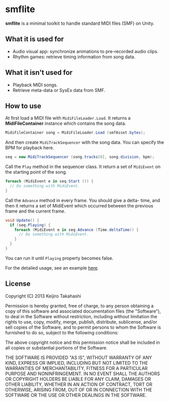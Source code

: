 smflite
=======

**smflite** is a minimal toolkit to handle standard MIDI files (SMF) on Unity.

What it is used for
-------------------

- Audio visual app: synchronize animations to pre-recorded audio clips.
- Rhythm games: retrieve timing information from song data.

What it isn't used for
----------------------

- Playback MIDI songs.
- Retrieve meta-data or SysEx data from SMF.

How to use
----------

At first load a MIDI file with `MidiFileLoader.Load`. It returns
a **MidiFileContainer** instance which contains the song data.

```C#
MidiFileContainer song = MidiFileLoader.Load (smfAsset.bytes);
```

And then create `MidiTrackSequencer` with the song data.
You can specify the BPM for playback here.

```C#
seq = new MidiTrackSequencer (song.tracks[0], song.division, bpm);
```

Call the `Play` method in the sequencer class. It return a set of
`MidiEvent` on the starting point of the song.

```C#
foreach (MidiEvent e in seq.Start ()) {
  // Do something with MidiEvent.
}
```

Call the `Advance` method in every frame. You should give a delta-
time, and then it returns a set of MidiEvent which occurred between
the previous frame and the current frame.

```C#
void Update() {
  if (seq.Playing) {
    foreach (MidiEvent e in seq.Advance (Time.deltaTime)) {
      // Do something with MidiEvent.
    }
  }
}
```

You can run it until `Playing` property becomes false.

For the detailed usage, see an example
[here](https://github.com/keijiro/unity-smflite-test).

License
-------

Copyright (C) 2013 Keijiro Takahashi

Permission is hereby granted, free of charge, to any person obtaining a copy of
this software and associated documentation files (the "Software"), to deal in
the Software without restriction, including without limitation the rights to
use, copy, modify, merge, publish, distribute, sublicense, and/or sell copies of
the Software, and to permit persons to whom the Software is furnished to do so,
subject to the following conditions:

The above copyright notice and this permission notice shall be included in all
copies or substantial portions of the Software.

THE SOFTWARE IS PROVIDED "AS IS", WITHOUT WARRANTY OF ANY KIND, EXPRESS OR
IMPLIED, INCLUDING BUT NOT LIMITED TO THE WARRANTIES OF MERCHANTABILITY, FITNESS
FOR A PARTICULAR PURPOSE AND NONINFRINGEMENT. IN NO EVENT SHALL THE AUTHORS OR
COPYRIGHT HOLDERS BE LIABLE FOR ANY CLAIM, DAMAGES OR OTHER LIABILITY, WHETHER
IN AN ACTION OF CONTRACT, TORT OR OTHERWISE, ARISING FROM, OUT OF OR IN
CONNECTION WITH THE SOFTWARE OR THE USE OR OTHER DEALINGS IN THE SOFTWARE.



